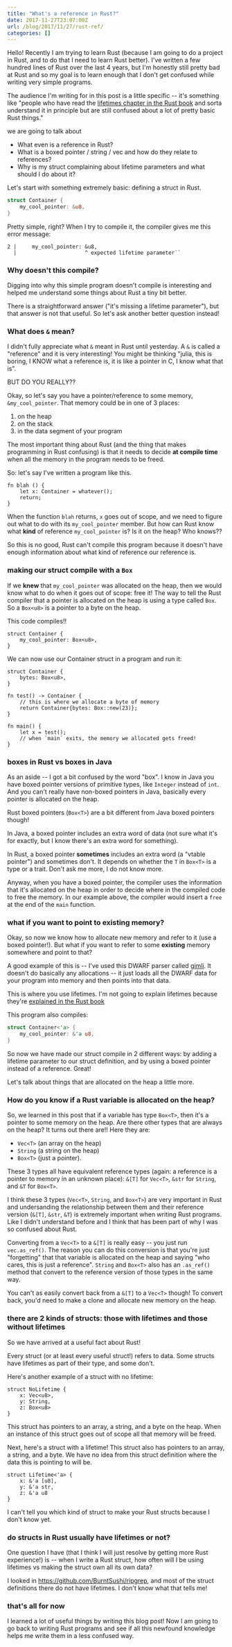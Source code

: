 ```yaml
---
title: "What's a reference in Rust?"
date: 2017-11-27T23:07:00Z
url: /blog/2017/11/27/rust-ref/
categories: []
---
```


Hello! Recently I am trying to learn Rust (because I am going to do a project in Rust, and to do
that I need to learn Rust better). I've written a few hundred lines of Rust over the last 4 years,
but I'm honestly still pretty bad at Rust and so my goal is to learn enough that I don't get
confused while writing very simple programs.

The audience I'm writing for in this post is a little specific -- it's something like "people who
have read the [lifetimes chapter in the Rust book](https://doc.rust-lang.org/1.9.0/book/lifetimes.html) and sorta understand it in principle but are still confused about a lot of pretty basic Rust things."


we are going to talk about

* What even is a reference in Rust?
* What is a boxed pointer / string / vec and how do they relate to references?
* Why is my struct complaining about lifetime parameters and what should I do about it?

Let's start with something extremely basic: defining a struct in Rust.

```rust
struct Container {
    my_cool_pointer: &u8,
} 
```

Pretty simple, right? When I try to compile it, the compiler gives me this error message:

```
2 |     my_cool_pointer: &u8,
  |                      ^ expected lifetime parameter``
```

### Why doesn't this compile?

Digging into why this simple program doesn't compile is interesting and helped me understand
some things about Rust a tiny bit better.

There is a straightforward answer ("it's missing a lifetime parameter"), but that answer is not that
useful. So let's ask another better question instead!

### What does `&` mean?

I didn't fully appreciate what `&` meant in Rust until yesterday. A `&` is called a "reference" and it
is very interesting! You might be thinking "julia, this is boring, I KNOW what a reference is, it is
like a pointer in C, I know what that is".

BUT DO YOU REALLY??

Okay, so let's say you have a pointer/reference to some memory, `&my_cool_pointer`. That memory
could be in one of 3 places:

1. on the heap
2. on the stack
3. in the data segment of your program

The most important thing about Rust (and the thing that makes programming in Rust confusing) is that
it needs to decide **at compile time** when all the memory in the program needs to be freed.

So: let's say I've written a program like this.

```
fn blah () {
    let x: Container = whatever();
    return;
}
```

When the function `blah` returns, `x` goes out of scope, and we need to figure out what to do with
its `my_cool_pointer` member. But how can Rust know what **kind** of reference `my_cool_pointer` is?
Is it on the heap? Who knows??

So this is no good, Rust can't compile this program because it doesn't have enough information about
what kind of reference our reference is.

### making our struct compile with a `Box`


If we **knew** that `my_cool_pointer` was allocated on the heap, then we would know what to do when
it goes out of scope: free it! The way to tell the Rust compiler that a pointer is allocated on the
heap is using a type called `Box`. So a `Box<u8>` is a pointer to a byte on the heap.

This code compiles!!

```
struct Container {
    my_cool_pointer: Box<u8>,
} 
```

We can now use our Container struct in a program and run it:


```
struct Container {
    bytes: Box<u8>,
} 

fn test() -> Container {
    // this is where we allocate a byte of memory
    return Container{bytes: Box::new(23)}; 
}

fn main() {
    let x = test();
    // when `main` exits, the memory we allocated gets freed!
}
```

### boxes in Rust vs boxes in Java

As an aside -- I got a bit confused by the word "box". I know in Java you have boxed pointer versions of
primitive types, like `Integer` instead of `int`. And you can't really have non-boxed pointers in Java,
basically every pointer is allocated on the heap.

Rust boxed pointers (`Box<T>`) are a bit different from Java boxed pointers though!

In Java, a boxed pointer includes an extra word of data (not sure what it's for exactly, but I know
there's an extra word for something).

In Rust, a boxed pointer **sometimes** includes an extra word (a "vtable pointer") and sometimes
don't. It depends on whether the `T` in `Box<T>` is a type or a trait. Don't ask me more, I do not
know more.

Anyway, when you have a boxed pointer, the compiler uses the information that it's allocated on the
heap in order to decide where in the compiled code to free the memory. In our example above, the
compiler would insert a `free` at the end of the `main` function.

### what if you want to point to existing memory?

Okay, so now we know how to allocate new memory and refer to it (use a boxed pointer!). But what if
you want to refer to some **existing** memory somewhere and point to that?

A good example of this is -- I've used this DWARF parser called
[gimli](https://github.com/gimli-rs/gimli). It doesn't do basically any allocations -- it just loads
all the DWARF data for your program into memory and then points into that data.

This is where you use lifetimes. I'm not going to explain lifetimes because they're [explained in the Rust book](https://doc.rust-lang.org/1.9.0/book/lifetimes.html)

This program also compiles:

```rust
struct Container<'a> {
    my_cool_pointer: &'a u8,
} 
```

So now we have made our struct compile in 2 different ways: by adding a lifetime parameter to our struct
definition, and by using a boxed pointer instead of a reference. Great!

Let's talk about things that are allocated on the heap a little more.

### How do you know if a Rust variable is allocated on the heap?

So, we learned in this post that if a variable has type `Box<T>`, then it's a pointer to some memory
on the heap. Are there other types that are always on the heap? It turns out there are!! 
Here they are:

* `Vec<T>` (an array on the heap)
* `String` (a string on the heap)
* `Box<T>` (just a pointer). 

These 3 types all have equivalent reference types (again: a reference is a pointer to memory in an unknown place):
`&[T]` for `Vec<T>`, `&str` for `String`, and `&T` for `Box<T>`.

I think these 3 types (`Vec<T>`, `String`, and `Box<T>`) are very important in Rust and undersanding
the relationship between them and their reference version (`&[T]`, `&str`, `&T`) is extremely
important when writing Rust programs. Like I didn't understand before and I think that has been part
of why I was so confused about Rust.

Converting from a `Vec<T>` to a `&[T]` is really easy -- you just run `vec.as_ref()`. The reason you
can do this conversion is that you're just "forgetting" that that variable is allocated on the heap
and saying "who cares, this is just a reference". `String` and `Box<T>` also has an `.as_ref()`
method that convert to the reference version of those types in the same way.

You can't as easily convert back from a `&[T]` to a `Vec<T>` though! To convert back, you'd need to
make a clone and allocate new memory on the heap.

### there are 2 kinds of structs: those with lifetimes and those without lifetimes

So we have arrived at a useful fact about Rust!

Every struct (or at least every useful struct!) refers to data. Some structs have lifetimes as part
of their type, and some don't.

Here's another example of a struct with no lifetime:

```
struct NoLifetime {
    x: Vec<u8>,
    y: String,
    z: Box<u8>
}
```

This struct has pointers to an array, a string, and a byte on the heap. When an instance of this
struct goes out of scope all that memory will be freed.

Next, here's a struct with a lifetime! This struct also has pointers to an array, a string, and a
byte. We have no idea from this struct definition where the data this is pointing to will be.

```
struct Lifetime<'a> {
    x: &'a [u8],
    y: &'a str,
    z: &'a u8
}
```

I can't tell you which kind of struct to make your Rust structs because I don't know yet.

### do structs in Rust usually have lifetimes or not?

One question I have (that I think I will just resolve by getting more Rust experience!) is -- when I
write a Rust struct, how often will I be using lifetimes vs making the struct own all its own data?

I looked in https://github.com/BurntSushi/ripgrep, and most of the struct definitions there do not
have lifetimes. I don't know what that tells me!

### that's all for now

I learned a lot of useful things by writing this blog post! Now I am going to go back to writing
Rust programs and see if all this newfound knowledge helps me write them in a less confused way.
